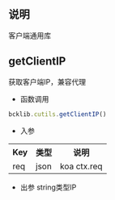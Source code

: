 ## 说明
客户端通用库

## getClientIP
获取客户端IP，兼容代理
- 函数调用
```javascript
bcklib.cutils.getClientIP()
```

- 入参
<table data-hy-role="doctbl">
    <tr>
        <th>Key</th>
        <th>类型</th>
        <th>说明</th>
    </tr>
    <tr>
        <td>req</td>
        <td>json</td>
        <td>koa ctx.req</td>
    </tr>
</table>

- 出参
string类型IP